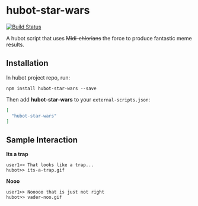 # hubot-star-wars
[![Build Status](https://travis-ci.org/joshmfrankel/hubot-star-wars.svg?branch=master)](https://travis-ci.org/joshmfrankel/hubot-star-wars)

A hubot script that uses ~~Midi-chlorians~~ the force to produce fantastic meme results.

## Installation

In hubot project repo, run:

`npm install hubot-star-wars --save`

Then add **hubot-star-wars** to your `external-scripts.json`:

```json
[
  "hubot-star-wars"
]
```

## Sample Interaction

**Its a trap**
```
user1>> That looks like a trap...
hubot>> its-a-trap.gif

```

**Nooo**
```
user1>> Nooooo that is just not right
hubot>> vader-noo.gif
```
